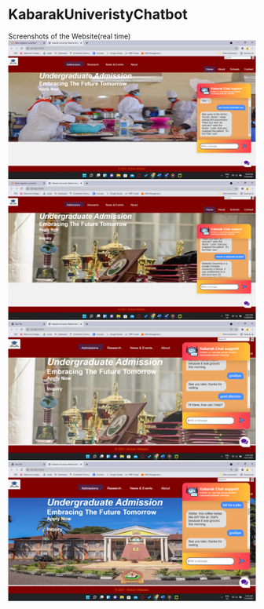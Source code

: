 # KabarakUniveristyChatbot

<div
     <caption> Screenshots of the Website(real time)</caption>
     <img src="Screenshot (48).png">
     <img src="Screenshot (50).png">
     <img src="Screenshot (56).png">
     <img src="Screenshot (57).png">
</div>
